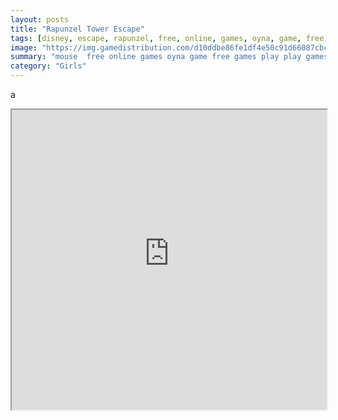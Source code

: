 ```yaml
---
layout: posts
title: "Rapunzel Tower Escape"
tags: [disney, escape, rapunzel, free, online, games, oyna, game, free, games, play, play, games]
image: "https://img.gamedistribution.com/d10ddbe86fe1df4e50c91d66087cbc6a.jpg"
summary: "mouse  free online games oyna game free games play play games"
category: "Girls"
---
```


a

<iframe width="100%" height="480px;" src="https://flash.gamedistribution.com?game=d10ddbe86fe1df4e50c91d66087cbc6a"></iframe>